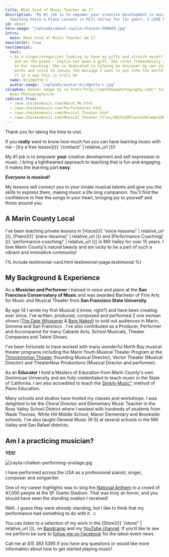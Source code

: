 ```yaml
---
title: What kind of Music Teacher am I?
description: 'My #1 job is to empower your creative development in music. I''ve been
  teaching Voice & Piano Lessons in Mill Valley for 15+ years. I LOVE Marin County!'
id: about
hero-image: "/uploads/about-caylia-chaiken-598b69.jpg"
intro:
  main: What kind of Music Teacher am I?
newsletter: true
testimonial:
  text:
  - As a singer/songwriter looking to hone my gifts and stretch myself both vocally
    and on the piano - Caylia has been a gift. She cares tremendously and is truthful
    in her coaching. She is dedicated to helping me discover my own voice, use my
    words and voice to convey the message I want to put into the world and express
    it in a way this is truly me
  name: Bridgette C
  avatar-image: "/uploads/avatar-bridgette-c.jpg"
colophon: Banner image by <a href="http://markdeanphotography.com/" target="_blank">Mark
  Dean Photography</a>
redirect_from:
  - /www.chaikenmusic.com/About_Me.html
  - /www.chaikenmusic.com/Performances.html
  - /www.chaikenmusic.com/Musical_Theater.html
  - /www.chaikenmusic.com/Musical_Theater_files/2015%20Piano%20Camp%20Registration.pdf
---
```


Thank you for taking the time to visit.

If you **really** want to know how much fun you can have learning music with me - [try a free lesson]({{ '/contact/' | relative_url }})!

My #1 job is to empower **your** creative development and self expression in music. I bring a lighthearted approach to teaching that is fun and engaging. It makes the learning part **easy**.

***Everyone is musical!***

My lessons will connect you to your innate musical talents and give you the skills to express them, making music a life long companion. You'll find the confidence to free the songs in your heart, bringing joy to yourself and those around you.

## A Marin County Local

I've been teaching private lessons in [Voice]({{ 'voice-lessons/' | relative_url }}), [Piano]({{ 'piano-lessons/' | relative_url }}) and [Performance Coaching]({{ 'performance-coaching/' | relative_url }}) in Mill Valley for over 15 years. I love Marin County’s natural beauty and am lucky to be a part of such a vibrant and innovative community!

{% include testimonial-card.html testimonial=page.testimonial %}

## My Background & Experience

As a **Musician and Performer** I trained in voice and piano at the **San Francisco Conservatory of Music** and was awarded Bachelor of Fine Arts for Music and Musical Theater from **San Francisco State University**.

By age 14 I wrote my first Musical (*I know, right?*) and have been creating ever since. I’ve written, produced, composed and performed 2 one woman shows (<a href="https://chaikenmusic.bandcamp.com/album/caylia-chaiken-the-date-whisperer" target="_blank">The Date Whisperer</a> & <a href="https://chaikenmusic.bandcamp.com/album/caylia-chaiken-bare-naked" target="_blank">Bare Naked</a>) to sold out audiences in Marin, Sonoma and San Francisco . I've also contributed as a Producer, Performer and Accompanist for many Cabaret Acts,  School Musicals, Theater Companies and Talent Shows.

I've been fortunate to have worked with many wonderful North Bay musical theater programs including the Marin Youth Musical Theater Program at the <a href="http://throckmortontheatre.org/" target="_blank">Throckmorton Theater</a> (founding Musical Director), Vector Theater (Musical Director) and TheaterNow Productions (Musical Director and performer).

As an **Educator** I hold a Masters of Education from Marin County's own Dominican University and am fully credentialed to teach music in the State of California. I am also accredited to teach the <a href="https://simplymusic.com" target="_blank">Simply Music™</a> method of Piano Education.

Many schools and studios have hosted my classes and workshops. I was delighted to be the Choral Director and Elementary Music Teacher in the Ross Valley School District where I worked with hundreds of students from Wade Thomas, White Hill Middle School, Manor Elementary and Brookside schools. I’ve also taught General Music (K-5) at several schools in the Mill Valley and San Rafael districts.

## Am I a practicing musician?

**YES!**

![caylia-chaiken-performing-onstage.jpg](/uploads/caylia-chaiken-performing-onstage.jpg)

I have performed across the USA as a professional pianist, singer, composer and songwriter.

One of my career highlights was to sing the <a href="https://www.youtube.com/watch?v=zqdYqJS9inU" target="_blank">National Anthem</a> to a crowd of 47,000 people at the SF Giants Stadium. That was truly an honor, and you should have seen the standing ovation I received!

Well...I guess they were *already* standing, but I like to think that my performance had something to do with it. ☺

You can listen to a selection of my work in the [Store]({{ '/store/' | relative_url }}), on <a href="http://chaikenmusic.bandcamp.com/" target="_blank">Bandcamp</a> and my <a href="https://www.youtube.com/channel/UCa56OJaXhqQN9ei7iiYszEg" target="_blank">YouTube channel</a>. If you’d like to see me perform be sure to <a href="https://www.facebook.com/cayliachaikenmusicstudio/" target="_blank">follow me on Facebook</a> for the latest event news.

Call me at 415 383 5395 if you have any questions or would like more information about how to get started playing music!